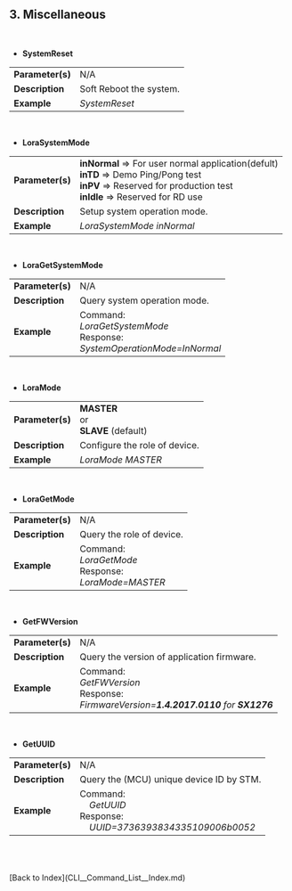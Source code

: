 <H2> 3. Miscellaneous </H2>

<BR>

- <B>SystemReset</B>
<TABLE>
<TR align="Left" valign="center"><TD><B>Parameter(s)</B></TD>		<TD> N/A </TD></TR>
<TR align="Left" valign="center"><TD><B>Description</B></TD>		<TD> Soft Reboot the system. </TD></TR>
<TR align="Left" valign="center"><TD><B>Example</B></TD>		<TD><I>SystemReset</I></TD></TR>
</TABLE>
<BR>


- <B>LoraSystemMode</B>
<TABLE>
<TR align="Left" valign="center">
	<TD><B>Parameter(s)</B></TD>
	<TD>
		<B>inNormal</B>       => For user normal application(defult)<BR>
		<B>inTD</B>           => Demo Ping/Pong test<BR>
		<B>inPV</B>           => Reserved for production test<BR>
		<B>inIdle</B>         => Reserved for RD use<BR>
	</TD>
</TR>
<TR align="Left" valign="center"><TD><B>Description</B></TD>		<TD> Setup system operation mode. </TD></TR>
<TR align="Left" valign="center"><TD><B>Example</B></TD>		<TD><I>LoraSystemMode  inNormal</I></TD></TR>
</TABLE>
<BR>

- <B>LoraGetSystemMode</B>
<TABLE>
<TR align="Left" valign="center"><TD><B>Parameter(s)</B></TD>		<TD> N/A </TD></TR>
<TR align="Left" valign="center"><TD><B>Description</B></TD>		<TD> Query system operation mode. </TD></TR>
<TR align="Left" valign="center"><TD><B>Example</B></TD>
	<TD>
		Command:<BR>	<I>LoraGetSystemMode</I><BR>
		Response:<BR>	<I>SystemOperationMode=InNormal</I>
	</TD>
</TR>
</TABLE>
<BR>


- <B>LoraMode</B>
<TABLE>
<TR align="Left" valign="center">
	<TD><B>Parameter(s)</B></TD>
	<TD>
		<B>MASTER</B><BR>
		or<BR>
		<B>SLAVE</B> (default)<BR>
	</TD>
</TR>
<TR align="Left" valign="center"><TD><B>Description</B></TD>		<TD> Configure the role of device. </TD></TR>
<TR align="Left" valign="center"><TD><B>Example</B></TD>		<TD><I>LoraMode  MASTER</I></TD></TR>
</TABLE>
<BR>


- <B>LoraGetMode</B>
<TABLE>
<TR align="Left" valign="center"><TD><B>Parameter(s)</B></TD>		<TD> N/A </TD></TR>
<TR align="Left" valign="center"><TD><B>Description</B></TD>		<TD> Query the role of device. </TD></TR>
<TR align="Left" valign="center"><TD><B>Example</B></TD>
	<TD>
		Command:<BR>	<I>LoraGetMode</I><BR>
		Response:<BR>	<I>LoraMode=MASTER</I>
	</TD>
</TR>
</TABLE>
<BR>


- <B>GetFWVersion</B>
<TABLE>
<TR align="Left" valign="center"><TD><B>Parameter(s)</B></TD>		<TD> N/A </TD></TR>
<TR align="Left" valign="center"><TD><B>Description</B></TD>		<TD> Query the version of application firmware. </TD></TR>
<TR align="Left" valign="center"><TD><B>Example</B></TD>
	<TD>
		Command:<BR>	<I>GetFWVersion</I><BR>
		Response:<BR>	<I>FirmwareVersion=<B>1.4.2017.0110</B> for <B>SX1276</B></I>
	</TD>
</TR>
</TABLE>
<BR>


- <B>GetUUID</B>
<TABLE>
<TR align="Left" valign="center"><TD><B>Parameter(s)</B></TD>		<TD> N/A </TD></TR>
<TR align="Left" valign="center"><TD><B>Description</B></TD>		<TD> Query the (MCU) unique device ID by STM. </TD></TR>
<TR align="Left" valign="center"><TD><B>Example</B></TD>
	<TD>
		Command:<BR>
		&nbsp; &nbsp;	<I>GetUUID</I><BR>
		Response:<BR>
		&nbsp; &nbsp;	<I>UUID=3736393834335109006b0052</I>
	</TD>
</TR>

</TABLE>
<BR>

<BR>
<BR>
[Back to Index](CLI__Command_List__Index.md)
